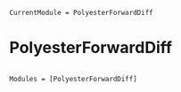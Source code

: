```@meta
CurrentModule = PolyesterForwardDiff
```

# PolyesterForwardDiff

```@index
```

```@autodocs
Modules = [PolyesterForwardDiff]
```
